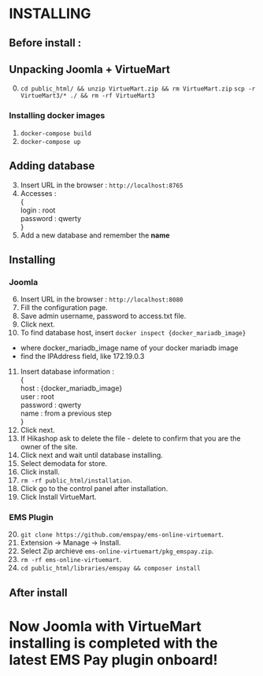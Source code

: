 # INSTALLING 
## Before install :
## Unpacking Joomla + VirtueMart 
0. `cd public_html/ && unzip VirtueMart.zip && rm VirtueMart.zip`
    `scp -r VirtueMart3/* ./ && rm -rf VirtueMart3`
### Installing docker images
1. `docker-compose build`
2. `docker-compose up`
## Adding database
3. Insert URL in the browser : `http://localhost:8765`
4. Accesses : <br>{<br>
    login : root<br>
    password : qwerty<br>
}<br>
5. Add a new database and remember the <b>name</b>
## Installing
### Joomla
6. Insert URL in the browser : `http://localhost:8080`
7. Fill the configuration page.
8. Save admin username, password to access.txt file.
9. Click next.
10. To find database host, insert `docker inspect {docker_mariadb_image}`
- where docker_mariadb_image name of your docker mariadb image 
- find the IPAddress field, like 172.19.0.3
11. Insert database information : <br>{<br>
    host : {docker_mariadb_image}<br>
    user : root<br>
    password : qwerty<br>
    name : from a previous step<br>
}<br>
12. Click next.
13. If Hikashop ask to delete the file - delete to confirm that you are the owner of the site.
14. Click next and wait until database installing.
15. Select demodata for store.
16. Click install.
17. `rm -rf public_html/installation`.
18. Click go to the control panel after installation.
19. Click Install VirtueMart.
### EMS Plugin
20. `git clone https://github.com/emspay/ems-online-virtuemart`.
21. Extension -> Manage -> Install.
22. Select Zip archieve `ems-online-virtuemart/pkg_emspay.zip`.
22. `rm -rf ems-online-virtuemart`.
23. `cd public_html/libraries/emspay && composer install`
## After install

# Now Joomla with VirtueMart installing is completed with the latest EMS Pay plugin onboard!